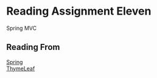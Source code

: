 # Reading Assignment Eleven

Spring MVC

## Reading From

[Spring](https://spring.io/guides/gs/serving-web-content/)  
[ThymeLeaf](https://www.thymeleaf.org/doc/articles/springmvcaccessdata.html)

